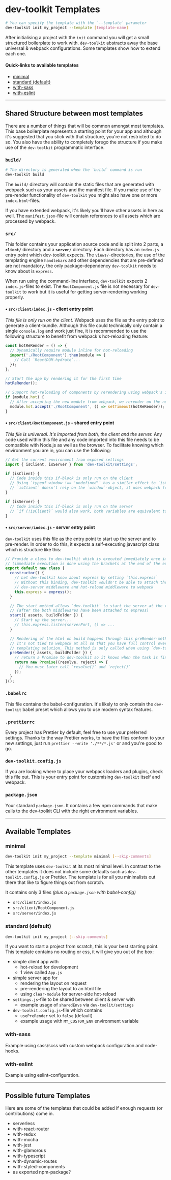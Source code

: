 # dev-toolkit Templates
```bash
# You can specify the template with the `--template` parameter
dev-toolkit init my_project --template [template-name]
```
After initialising a project with the `init` command you will get a small structured boilerplate to work with. `dev-toolkit` abstracts away the base universal & webpack configurations. Some templates show how to extend each one.

#### Quick-links to available templates
- [minimal](#minimal)
- [standard (default)](#standard-default)
- [with-sass](#with-sass)
- [with-eslint](#with-eslint)

---

## Shared Structure between most templates
There are a number of things that will be common amongst most templates. This base boilerplate represents a starting point for your app and although it's suggested that you stick with that structure, you're not restricted to do so. You also have the ability to completely forego the structure if you make use of the `dev-toolkit` programmatic interface.

### `build/`
```bash
# The directory is generated when the `build` command is run
dev-toolkit build
```
The `build/` directory will contain the static files that are generated with webpack such as your assets and the manifest file. If you make use of the pre-render functionality of `dev-toolkit` you might also have one or more `index.html`-files.

If you have extended webpack, it's likely you'll have other assets in here as well. The `manifest.json`-file will contain references to all assets which are processed by webpack.

### `src/`
This folder contains your application source code and is split into 2 parts, a **`client/`** directory and a **`server/`** directory. Each directory has an `index.js` entry point which dev-toolkit expects. The `views/`-directories, the use of the templating engine `handlebars` and other dependencies that are pre-defined are not mandatory, the only package-dependency `dev-toolkit` needs to know about is `express`.

When run using the command-line interface, `dev-toolkit` expects 2 `index.js`-files to exist. The `RootComponent.js` file is not necessary for `dev-toolkit` to work but it is useful for getting server-rendering working properly.

#### • `src/client/index.js` - client entry point
*This file is only run on the client.* Webpack uses the file as the entry point to generate a client-bundle. Although this file could technically only contain a single `console.log` and work just fine, it is recommended to use the following structure to benefit from webpack's hot-reloading feature:

```js
const hotReRender = () => {
  // Dynamically require module inline for hot-reloading
  import('./RootComponent').then(module => {
    // Call `ReactDOM.hydrate`...
  });
};

// Start the app by rendering it for the first time
hotReRender();

// Support hot-reloading of components by rerendering using webpack's included HMR (Hot-Module-Replacement)
if (module.hot) {
  // After accepting the new module from webpack, we rerender on the next tick
  module.hot.accept('./RootComponent', () => setTimeout(hotReRender));
}
```

#### • `src/client/RootComponent.js` - shared entry point
*This file is universal. It's imported from both, the client and the server.* Any code used within this file and any code imported into this file needs to be compatible with Node.js as well as the browser. To facilitate knowing which environment you are in, you can use the following:

```js
// Get the current environment from exposed settings
import { isClient, isServer } from 'dev-toolkit/settings';

if (isClient) {
  // Code inside this if-block is only run on the client
  // Using `typeof window !== 'undefined'` has a similar effect to `isClient` but
  // `isClient` doesn't rely on the `window`-object, it uses webpack for this check
}

if (isServer) {
  // Code inside this if-block is only run on the server
  // `if (!isClient)` would also work, both variables are equivalent to each other
}
```

#### • `src/server/index.js` - server entry point
`dev-toolkit` uses this file as the entry point to start up the server and to pre-render. In order to do this, it expects a self-executing javascript class which is structure like this:

```js
// Provide a class to dev-toolkit which is executed immediately once imported
// (immediate execution is done using the brackets at the end of the export)
export default new class {
  constructor() {
    // Let dev-toolkit know about express by setting `this.express`
    // Without this binding, dev-toolkit wouldn't be able to attach the
    // dev-server middleware and hot-reload middleware to webpack
    this.express = express();
  }

  // The start method allows `dev-toolkit` to start the server at the right time
  // (after the both middlewares have been attached to express)
  start({ assets, buildFolder }) {
    // Start up the server...
    // this.express.listen(serverPort, () => ...
  }

  // Rendering of the html on build happens through this preRender-method.
  // It's not tied to webpack at all so that you have full control over your
  // templating solution. This method is only called when using `dev-toolkit build`
  preRender({ assets, buildFolder }) {
    // return a Promise to dev-toolkit so it knows when the task is finished
    return new Promise((resolve, reject) => {
      // You must later call `resolve()` and `reject()`
    });
  }
}();
```

### `.babelrc`
This file contains the babel-configuration. It's likely to only contain the `dev-toolkit` babel preset which allows you to use modern syntax features.

### `.prettierrc`
Every project has Prettier by default, feel free to use your preferred settings. Thanks to the way Prettier works, to have the files conform to your new settings, just run `prettier --write './**/*.js'` or  and you're good to go.

### `dev-toolkit.config.js`
If you are looking where to place your webpack loaders and plugins, check this file out. This is your entry point for customising `dev-toolkit` itself and webpack.

### `package.json`
Your standard `package.json`. It contains a few npm commands that make calls to the dev-toolkit CLI with the right environment variables.

---

## Available Templates

### minimal
```bash
dev-toolkit init my_project --template minimal [--skip-comments]
```
This template uses `dev-toolkit` at its most minimal level. In contrast to the other templates it does not include some defaults such as `dev-toolkit.config.js` or Prettier. The template is for all you minimalists out there that like to figure things out from scratch.

It contains only 3 files *(plus a `package.json` with babel-config)*
- `src/client/index.js`
- `src/client/RootComponent.js`
- `src/server/index.js`

### standard (default)
```bash
dev-toolkit init my_project [--skip-comments]
```
If you want to start a project from scratch, this is your best starting point.
This template contains no routing or css, it will give you out of the box:
- simple client app with
  - hot-reload for development
  - 1 view called `App.js`
- simple server app for
  - rendering the layout on request
  - pre-rendering the layout to an html file
  - using `clear-module` for server-side hot-reload
- `settings.js`-file to be shared between client & server with
  - example usage of `sharedEnvs` via `dev-toolit/settings`
- `dev-toolkit.config.js`-file which contains
  - `usePreRender` set to `false` (default)
  - example usage with `MY_CUSTOM_ENV` environment variable

### with-sass
Example using sass/scss with custom webpack configuration and node-hooks.

### with-eslint
Example using eslint-configuration.

---

## Possible future Templates

Here are some of the templates that could be added if enough requests (or contributions) come in.

- serverless
- with-react-router
- with-redux
- with-mocha
- with-jest
- with-glamorous
- with-typescript
- with-dynamic-routes
- with-styled-components
- as exported npm-package?
